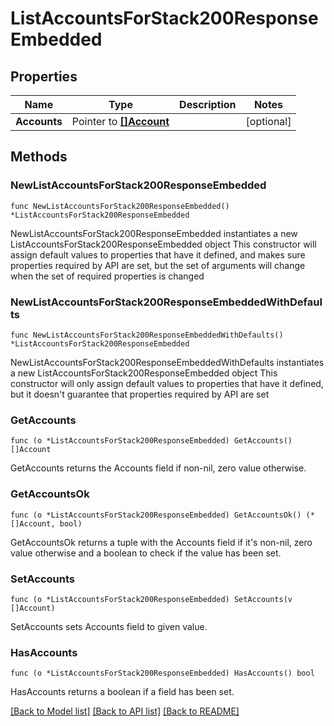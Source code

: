 # ListAccountsForStack200ResponseEmbedded

## Properties

Name | Type | Description | Notes
------------ | ------------- | ------------- | -------------
**Accounts** | Pointer to [**[]Account**](Account.md) |  | [optional] 

## Methods

### NewListAccountsForStack200ResponseEmbedded

`func NewListAccountsForStack200ResponseEmbedded() *ListAccountsForStack200ResponseEmbedded`

NewListAccountsForStack200ResponseEmbedded instantiates a new ListAccountsForStack200ResponseEmbedded object
This constructor will assign default values to properties that have it defined,
and makes sure properties required by API are set, but the set of arguments
will change when the set of required properties is changed

### NewListAccountsForStack200ResponseEmbeddedWithDefaults

`func NewListAccountsForStack200ResponseEmbeddedWithDefaults() *ListAccountsForStack200ResponseEmbedded`

NewListAccountsForStack200ResponseEmbeddedWithDefaults instantiates a new ListAccountsForStack200ResponseEmbedded object
This constructor will only assign default values to properties that have it defined,
but it doesn't guarantee that properties required by API are set

### GetAccounts

`func (o *ListAccountsForStack200ResponseEmbedded) GetAccounts() []Account`

GetAccounts returns the Accounts field if non-nil, zero value otherwise.

### GetAccountsOk

`func (o *ListAccountsForStack200ResponseEmbedded) GetAccountsOk() (*[]Account, bool)`

GetAccountsOk returns a tuple with the Accounts field if it's non-nil, zero value otherwise
and a boolean to check if the value has been set.

### SetAccounts

`func (o *ListAccountsForStack200ResponseEmbedded) SetAccounts(v []Account)`

SetAccounts sets Accounts field to given value.

### HasAccounts

`func (o *ListAccountsForStack200ResponseEmbedded) HasAccounts() bool`

HasAccounts returns a boolean if a field has been set.


[[Back to Model list]](../README.md#documentation-for-models) [[Back to API list]](../README.md#documentation-for-api-endpoints) [[Back to README]](../README.md)


